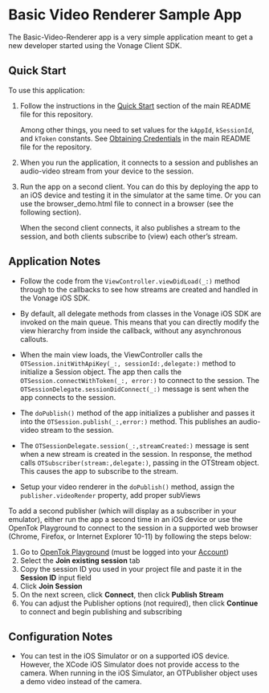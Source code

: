 Basic Video Renderer Sample App
===============================

The Basic-Video-Renderer app is a very simple application meant to get a new developer
started using the Vonage Client SDK.

Quick Start
-----------

To use this application:

1. Follow the instructions in the [Quick Start](../README.md#quick-start)
   section of the main README file for this repository.

   Among other things, you need to set values for the `kAppId`, `kSessionId`,
   and `kToken` constants. See [Obtaining 
   Credentials](../README.md#obtaining-opentok-credentials)
   in the main README file for the repository.

2. When you run the application, it connects to a session and
   publishes an audio-video stream from your device to the session.

3. Run the app on a second client. You can do this by deploying the app to an
   iOS device and testing it in the simulator at the same time. Or you can use
   the browser_demo.html file to connect in a browser (see the following
   section).

   When the second client connects, it also publishes a stream to the session,
   and both clients subscribe to (view) each other’s stream.

Application Notes
-----------------

*   Follow the code from the `ViewController.viewDidLoad(_:)` method through
    to the callbacks to see how streams are created and handled in
    the Vonage iOS SDK.

*   By default, all delegate methods from classes in the Vonage iOS SDK are
    invoked on the main queue. This means that you can directly modify the view
    hierarchy from inside the callback, without any asynchronous callouts.

*   When the main view loads, the ViewController calls the
    `OTSession.initWithApiKey(_:, sessionId:,delegate:)` method to initialize
    a Session object. The app then calls the
    `OTSession.connectWithToken(_:, error:)` to connect to the session. The
    `OTSessionDelegate.sessionDidConnect(_:)` message is sent when the app
    connects to the session.

*   The `doPublish()` method of the app initializes a publisher and passes it
    into the `OTSession.publish(_:,error:)` method. This publishes an
    audio-video stream to the session.

*   The `OTSessionDelegate.session(_:,streamCreated:)` message is sent when
    a new stream is created in the session. In response, the
    method calls `OTSubscriber(stream:,delegate:)`,
    passing in the OTStream object. This causes the app to subscribe to the
    stream.
    
*   Setup your video renderer in the `doPublish()` method, assign the `publisher.videoRender` property,
    add proper subViews

 To add a second publisher (which will display as a subscriber in your emulator), either run the app a second time in an iOS device or use the OpenTok Playground to connect to the session in a supported web browser (Chrome, Firefox, or Internet Explorer 10-11) by following the steps below:

1. Go to [OpenTok Playground](https://tokbox.com/developer/tools/playground) (must be logged into your [Account](https://tokbox.com/account))
2. Select the **Join existing session** tab
3. Copy the session ID you used in your project file and paste it in the **Session ID** input field
4. Click **Join Session**
5. On the next screen, click **Connect**, then click **Publish Stream**
6. You can adjust the Publisher options (not required), then click **Continue** to connect and begin publishing and subscribing


Configuration Notes
-------------------

*   You can test in the iOS Simulator or on a supported iOS device. However, the
    XCode iOS Simulator does not provide access to the camera. When running in
    the iOS Simulator, an OTPublisher object uses a demo video instead of the
    camera.

[1]: https://tokbox.com/account/#/
[2]: https://tokbox.com/developer/sdks/server/
